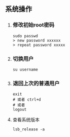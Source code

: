 ## 系统操作

1. ### 修改初始root密码

   ```shell
   sudo passwd
   > new password xxxxxx
   > repeat password xxxxx
   ```

2. ### 切换用户

   ```shell
   su username
   ```

3. ### 退回上次的普通用户

   ```shell
   exit
   # 或者 ctrl+d
   # 或者
   logout
   ```

4. 查看系统版本

   ```shell
   lsb_release -a
   ```

   

